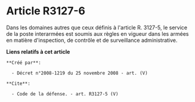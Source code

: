 # Article R3127-6

Dans les domaines autres que ceux définis à l'article R. 3127-5, le service de la poste interarmées est soumis aux règles en
vigueur dans les armées en matière d'inspection, de contrôle et de surveillance administrative.

**Liens relatifs à cet article**

	**Créé par**:

	  - Décret n°2008-1219 du 25 novembre 2008 - art. (V)

	**Cite**:

	  - Code de la défense. - art. R3127-5 (V)
